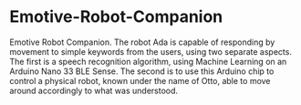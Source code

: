 # Emotive-Robot-Companion
Emotive Robot Companion. The robot Ada is capable of responding by movement to simple keywords from the users, using two separate aspects. The first is a speech recognition algorithm, using Machine Learning on an Arduino Nano 33 BLE Sense. The second is to use this Arduino chip to control a physical robot, known under the name of Otto, able to move around accordingly to what was understood.
